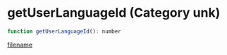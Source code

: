 # getUserLanguageId (Category unk)

```js
function getUserLanguageId(): number
```

[filename](getUserLanguageId_m.md ':include')